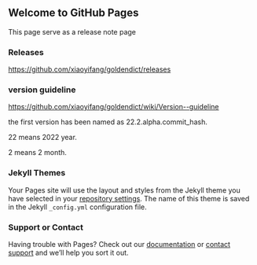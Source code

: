 ## Welcome to GitHub Pages

This page serve as a release note page

### Releases

https://github.com/xiaoyifang/goldendict/releases


### version guideline
https://github.com/xiaoyifang/goldendict/wiki/Version--guideline

the first version has been named as 22.2.alpha.commit_hash.

22 means 2022 year.

2 means 2 month.


### Jekyll Themes

Your Pages site will use the layout and styles from the Jekyll theme you have selected in your [repository settings](https://github.com/xiaoyifang/goldendict/settings/pages). The name of this theme is saved in the Jekyll `_config.yml` configuration file.

### Support or Contact

Having trouble with Pages? Check out our [documentation](https://docs.github.com/categories/github-pages-basics/) or [contact support](https://support.github.com/contact) and we’ll help you sort it out.

